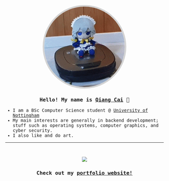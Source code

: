 <samp>
<p align="center">
<img width="256px" height="256px" style="border: solid lightgray 5px; border-radius: 256px;" src="touhou-sakuya.gif">
</p>
<h3 align="center">Hello! My name is <a href="https://jiansu.dev">Qiang Cai</a> 👋</h3>
<ul>
    <li>I am a BSc Computer Science student @ <a href="https://cs.nott.ac.uk">University of Nottingham</a></li>
    <li>My main interests are generally in backend development; stuff such as operating systems, computer graphics, and cyber security.</li>
    <li>I also like and do art.
</ul>
<hr>

<br>
<p align="center">
<img src="https://github-readme-stats.vercel.app/api?username=sanamorii&theme=tokyonight">
</p>
<h3 align="center">Check out my <a href="https://jiansu.dev">portfolio website!</a></h3>

</samp>